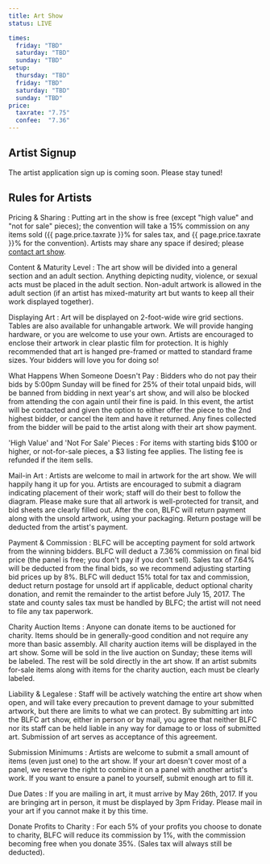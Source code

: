 ```yaml
---
title: Art Show
status: LIVE

times: 
  friday: "TBD"
  saturday: "TBD"
  sunday: "TBD"
setup:
  thursday: "TBD"
  friday: "TBD"
  saturday: "TBD"
  sunday: "TBD"
price:
  taxrate: "7.75"
  confee:  "7.36"
---
```


## Artist Signup

The artist application sign up is coming soon. Please stay tuned!

## Rules for Artists

<div class="accordion-list">

Pricing & Sharing
: Putting art in the show is free (except "high value" and "not for sale" pieces); the convention will take a 15% commission on any items sold ({{ page.price.taxrate }}% for sales tax, and {{ page.price.taxrate }}% for the convention). Artists may share any space if desired; please <a href="/contact/">contact art show</a>.

Content & Maturity Level
: The art show will be divided into a general section and an adult section. Anything depicting nudity, violence, or sexual acts must be placed in the adult section. Non-adult artwork is allowed in the adult section (if an artist has mixed-maturity art but wants to keep all their work displayed together).

Displaying Art
: Art will be displayed on 2-foot-wide wire grid sections. Tables are also available for unhangable artwork. We will provide hanging hardware, or you are welcome to use your own. Artists are encouraged to enclose their artwork in clear plastic film for protection. It is highly recommended that art is hanged pre-framed or matted to standard frame sizes. Your bidders will love you for doing so!

What Happens When Someone Doesn't Pay
: Bidders who do not pay their bids by 5:00pm Sunday will be fined for 25% of their total unpaid bids, will be banned from bidding in next year's art show, and will also be blocked from attending the con again until their fine is paid. In this event, the artist will be contacted and given the option to either offer the piece to the 2nd highest bidder, or cancel the item and have it returned. Any fines collected from the bidder will be paid to the artist along with their art show payment.

'High Value' and 'Not For Sale' Pieces
: For items with starting bids $100 or higher, or not-for-sale pieces, a $3 listing fee applies. The listing fee is refunded if the item sells.

Mail-in Art
: Artists are welcome to mail in artwork for the art show. We will happily hang it up for you. Artists are encouraged to submit a diagram indicating placement of their work; staff will do their best to follow the diagram. Please make sure that all artwork is well-protected for transit, and bid sheets are clearly filled out. After the con, BLFC will return payment along with the unsold artwork, using your packaging. Return postage will be deducted from the artist's payment.

Payment & Commission
: BLFC will be accepting payment for sold artwork from the winning bidders. BLFC will deduct a 7.36% commission on final bid price (the panel is free; you don't pay if you don't sell). Sales tax of 7.64% will be deducted from the final bids, so we recommend adjusting starting bid prices up by 8%. BLFC will deduct 15% total for tax and commission, deduct return postage for unsold art if applicable, deduct optional charity donation, and remit the remainder to the artist before July 15, 2017. The state and county sales tax must be handled by BLFC; the artist will not need to file any tax paperwork.

Charity Auction Items
: Anyone can donate items to be auctioned for charity. Items should be in generally-good condition and not require any more than basic assembly. All charity auction items will be displayed in the art show. Some will be sold in the live auction on Sunday; these items will be labeled. The rest will be sold directly in the art show. If an artist submits for-sale items along with items for the charity auction, each must be clearly labeled.

Liability & Legalese
: Staff will be actively watching the entire art show when open, and will take every precaution to prevent damage to your submitted artwork, but there are limits to what we can protect. By submitting art into the BLFC art show, either in person or by mail, you agree that neither BLFC nor its staff can be held liable in any way for damage to or loss of submitted art. Submission of art serves as acceptance of this agreement.

Submission Minimums
: Artists are welcome to submit a small amount of items (even just one) to the art show. If your art doesn't cover most of a panel, we reserve the right to combine it on a panel with another artist's work. If you want to ensure a panel to yourself, submit enough art to fill it.

Due Dates
: If you are mailing in art, it must arrive by May 26th, 2017. If you are bringing art in person, it must be displayed by 3pm Friday. Please mail in your art if you cannot make it by this time.

Donate Profits to Charity
: For each 5% of your profits you choose to donate to charity, BLFC will reduce its commission by 1%, with the commission becoming free when you donate 35%. (Sales tax will always still be deducted).

</div>


<!--

## Hours & Location

Art Show will be located downstairs, connected to the hangout space in the <a href="/events/map/">Nevada Room</a>.

**Times may be subject to change.**

- {:.one_third } **Friday** - {{ page.open.friday }}
- {:.one_third } **Saturday** - {{ page.open.saturday }}
- {:.one_third } **Sunday** - {{ page.open.sunday }}


### Setup time

- {:.one_third } **Thursday** - {{ page.setup.thursday }}
- {:.one_third } **Friday** - {{ page.setup.friday }}
- {:.one_third } **Saturday** - {{ page.setup.saturday }}
- {:.one_third } **Sunday** - {{ page.setup.sunday }}

<span>Thursday <br> 6-11PM - <small>Artist Setup</small>
<span>Friday <br> 10AM-1PM - <small>Artist Setup</small> <br> 1-7PM - <small>Bidding Open</small>
<span>Saturday <br> 1-7PM - <small>Bidding Open</small> <br> 7-8PM - <small>Final Bidding</small>
<span>Sunday <br> 11AM-8PM - <small>Pickup</small> <br> 2-5PM - <small>Artist Checkout</small>


## Rules for Bidders

<div class="accordion-list">

Bidder Agreement
: All BLFC registrations are automatically accepted as art show bidders. By registering for the con, you agree to purchase the artwork you bid on if you win, and agree to pay fines if you can't afford your bids.

Auction Format
: Bidding is completely digital. After signing a bidder agreement and registering with a staff member you'll be able to submit bids to the art show system using a bidding terminal or a wireless device of your own. You have unlimited bids. Some charity items will also be up for bid during the art show, like the regular items. Some charity items will be sold by voice auction on Sunday afternoon, and labeled as such.

Bidding Procedure (read carefully)
:  
1. Walk to the art show. The bidding system is Wi-Fi, but only at the art show itself.
2. Use a bidding terminal, your smart phone, or any Wi-Fi enabled device to connect to the "Art Show" wireless network. No password required.
3. Use a web browser to navigate to 192.168.0.10
4. Follow instructions presented on the web page.

Final Bidding
:  Final bidding begins on Saturday at 6pm. We will turn off the Wi-Fi bidding system and finalize bids panel by panel on paper. Our goal is to finish by 7pm but it may take longer.

Checkout Procedure
:  The final auction winnings will be publicly posted by Sunday morning (probably Saturday night). Checkout begins at noon. If you leave contact information, staff will also contact you. On Sunday, bring your photo ID to the art show to pay your balance due and claim your winnings. If you do not claim your auction winnings by 5:00pm on Sunday, you will become responsible for both the amount of your art show win, and shipping.

Proxy Bidding
:  If you cannot make it to the close of the auction, you can leave "sealed bids" which staff will un-seal at the close of auction, and bid on your behalf up to your maximum. Ask art show staff for details.

Hands Off
:  To protect the art on display from damage, the art show is strictly hands-off unless labeled otherwise. Please do not touch artwork that is on display.

Bags, Food & Drink
:  Bidders entering the art show area must check bags, cameras, sketchbooks, folders, and any food or drink with art show staff. Staff might eat food you leave with them if it looks very very tasty.

What Happens if You Can't Pay
:  You will be charged a 25% fine on any bids you don't pay for, and will be banned from participating in next year's art show. You will also be banned from attending BLFC until your fine is paid.

</div>

-->